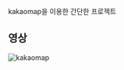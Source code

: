 kakaomap을 이용한 간단한 프로젝트


## 영상

![kakaomap](https://github.com/Yoonhwi/KakaoMap/assets/123847036/9c9809a1-e4c0-41d0-b411-b33af4c10b54)
